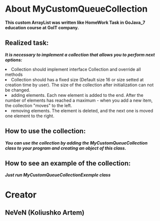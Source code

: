 About MyCustomQueueCollection
===================
**This custom ArrayList was written like HomeWork Task in GoJava_7 education course at GoIT company.**

Realized task:
------------------------
***It is necessary to implement a collection that allows you to perform next options:***
 <li> Collection should implement interface Collection<T> and override all methods
 <li> Collection should has a fixed size (Default size 16 or size setted at creation time by user).
 The size of the collection after initialization can not be changed.
 <li> adding elements. Each new element is added to the end. After the number of elements has
 reached a maximum - when you add a new item, the collection "moves" to the left.
 <li> removing elements. The element is deleted, and the next one is moved one element to the right.

How to use the collection:
--------------------------

***You can use the collection by adding the MyCustomQueueCollection class to your program and
creating an object of this class.***

How to see an example of the collection:
----------------------------------------
***Just run MyCustomQueueCollectionExemple class***

Creator
=======
NeVeN (Koliushko Artem)
-----------------------